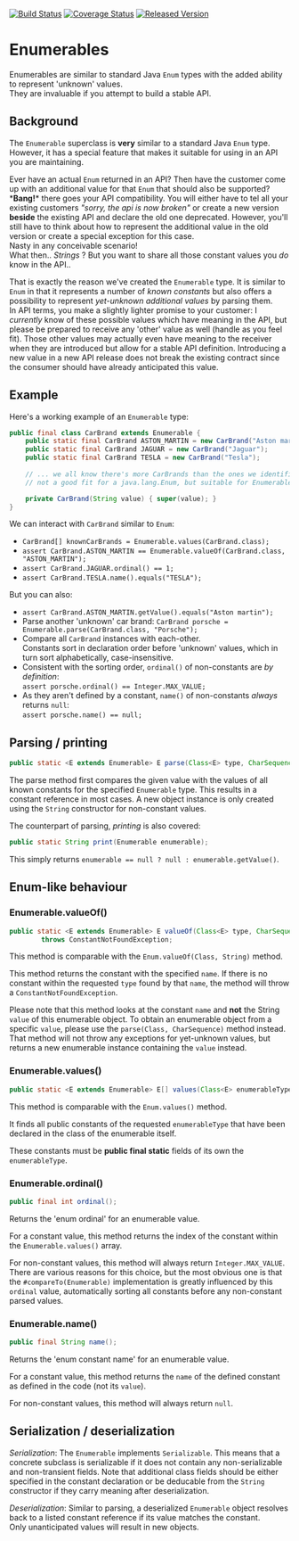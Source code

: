 [![Build Status][ci-img]][ci]
[![Coverage Status][coveralls-img]][coveralls]
[![Released Version][maven-img]][maven]

# Enumerables

Enumerables are similar to standard Java `Enum` types with the added ability 
to represent 'unknown' values.  
They are invaluable if you attempt to build a stable API.

## Background

The `Enumerable` superclass is **very** similar to a standard Java `Enum` type.  
However, it has a special feature that makes it suitable for using in an API you are maintaining.

Ever have an actual `Enum` returned in an API? Then have the customer come up with an additional value for
that `Enum` that should also be supported?  
\***Bang!**\* there goes your API compatibility.
You will either have to tel all your existing customers
_"sorry, the api is now broken"_ or create a new version 
**beside** the existing API and declare the old one deprecated.
However, you'll still have to think about how to represent 
the additional value in the old version or create a special 
exception for this case.  
Nasty in any conceivable scenario!  
What then.. _Strings_ ? But you want to share all those constant values you _do_ know in the API..

That is exactly the reason we've created the `Enumerable` type.
It is similar to `Enum` in that it represents a number of _known constants_ 
but also offers a possibility to represent _yet-unknown additional values_
by parsing them.  
In API terms, you make a slightly lighter promise to your customer:
I _currently_ know of these possible values which have meaning in the API, 
but please be prepared to receive any 'other' value as well (handle as you feel fit).
Those other values may actually even have meaning to the receiver when they are
introduced but allow for a stable API definition.
Introducing a new value in a new API release does not break the
existing contract since the consumer should have already anticipated this value.

## Example

Here's a working example of an `Enumerable` type:

```java
public final class CarBrand extends Enumerable {
    public static final CarBrand ASTON_MARTIN = new CarBrand("Aston martin");
    public static final CarBrand JAGUAR = new CarBrand("Jaguar");
    public static final CarBrand TESLA = new CarBrand("Tesla");
    
    // ... we all know there's more CarBrands than the ones we identified here, 
    // not a good fit for a java.lang.Enum, but suitable for Enumerable.

    private CarBrand(String value) { super(value); }
}
```

We can interact with `CarBrand` similar to `Enum`: 
 - `CarBrand[] knownCarBrands = Enumerable.values(CarBrand.class);`
 - `assert CarBrand.ASTON_MARTIN == Enumerable.valueOf(CarBrand.class, "ASTON_MARTIN");`
 - `assert CarBrand.JAGUAR.ordinal() == 1;`
 - `assert CarBrand.TESLA.name().equals("TESLA");`
 
But you can also:
 - `assert CarBrand.ASTON_MARTIN.getValue().equals("Aston martin");`
 - Parse another 'unknown' car brand: `CarBrand porsche = Enumerable.parse(CarBrand.class, "Porsche");`
 - Compare all `CarBrand` instances with each-other.  
   Constants sort in declaration order before 'unknown' values,
   which in turn sort alphabetically, case-insensitive.
 - Consistent with the sorting order, `ordinal()` of non-constants are _by definition_:  
   `assert porsche.ordinal() == Integer.MAX_VALUE;`
 - As they aren't defined by a constant, `name()` of non-constants _always_ returns `null`:  
   `assert porsche.name() == null;`

## Parsing / printing

```java
public static <E extends Enumerable> E parse(Class<E> type, CharSequence value);
```

The parse method first compares the given value with the values of all known constants 
for the specified `Enumerable` type. This results in a constant reference in most cases.
A new object instance is only created using the `String` constructor for non-constant values.

The counterpart of parsing, _printing_ is also covered:

```java
public static String print(Enumerable enumerable);
```

This simply returns `enumerable == null ? null : enumerable.getValue()`.

## Enum-like behaviour

### Enumerable.valueOf()

```java
public static <E extends Enumerable> E valueOf(Class<E> type, CharSequence name)
        throws ConstantNotFoundException;
```

This method is comparable with the `Enum.valueOf(Class, String)` method.

This method returns the constant with the specified `name`.
If there is no constant within the requested `type` found by that `name`,
the method will throw a `ConstantNotFoundException`.

Please note that this method looks at the constant `name` and **not** the String `value` 
of this enumerable object. To obtain an enumerable object from a specific `value`, 
please use the `parse(Class, CharSequence)` method instead.
That method will not throw any exceptions for yet-unknown values, but returns a
new enumerable instance containing the `value` instead.

### Enumerable.values()

```java
public static <E extends Enumerable> E[] values(Class<E> enumerableType);
```

This method is comparable with the `Enum.values()` method.

It finds all public constants of the requested `enumerableType`
that have been declared in the class of the enumerable itself.

These constants must be **public final static** fields of its own the `enumerableType`.

### Enumerable.ordinal()

```java
public final int ordinal();
```

Returns the 'enum ordinal' for an enumerable value.

For a constant value, this method returns the index of the constant within the `Enumerable.values()` array.

For non-constant values, this method will always return `Integer.MAX_VALUE`.
There are various reasons for this choice, but the most obvious one is that the `#compareTo(Enumerable)`
implementation is greatly influenced by this `ordinal` value, 
automatically sorting all constants before any non-constant parsed values.

### Enumerable.name()

```java
public final String name();
```

Returns the 'enum constant name' for an enumerable value.

For a constant value, this method returns the `name` of the defined constant as defined in the code (not its `value`).

For non-constant values, this method will always return `null`.

## Serialization / deserialization

*Serialization*: The `Enumerable` implements `Serializable`. 
This means that a concrete subclass is serializable if it does not contain 
any non-serializable and non-transient fields. 
Note that additional class fields should be either specified in the 
constant declaration or be deducable from the `String` constructor 
if they carry meaning after deserialization.

*Deserialization*: Similar to parsing, a deserialized `Enumerable` object 
resolves back to a listed constant reference if its value matches the constant.  
Only unanticipated values will result in new objects.

[//]: # (TODO: JSON serialization)
[//]: # (TODO: XML serialization)
[//]: # (TODO: Custom descriptions)


  [ci-img]: https://img.shields.io/travis/talsma-ict/enumerables/master.svg
  [ci]: https://travis-ci.org/talsma-ict/enumerables
  [maven-img]: https://img.shields.io/maven-central/v/nl.talsmasoftware.enumerables/enumerables.svg
  [maven]: http://search.maven.org/#search%7Cga%7C1%7Cg%3A%22nl.talsmasoftware.enumerables%22
  [coveralls-img]: https://coveralls.io/repos/github/talsma-ict/enumerables/badge.svg
  [coveralls]: https://coveralls.io/github/talsma-ict/enumerables